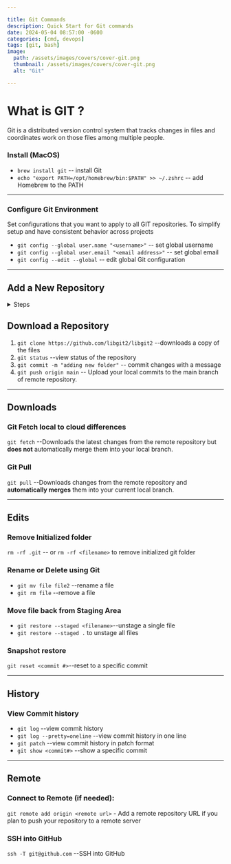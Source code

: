 ```yaml
---

title: Git Commands
description: Quick Start for Git commands
date: 2024-05-04 08:57:00 -0600
categories: [cmd, devops]
tags: [git, bash]
image:
  path: /assets/images/covers/cover-git.png
  thumbnail: /assets/images/covers/cover-git.png
  alt: "Git"

---
```


# What is GIT ?
Git is a distributed version control system that tracks changes in files and coordinates work on those files among multiple people.

### Install (MacOS)
* `brew install git` -- install Git
* `echo "export PATH=/opt/homebrew/bin:$PATH" >> ~/.zshrc` -- add Homebrew to the PATH

---



### Configure Git Environment
Set configurations that you want to apply to all GIT repositories. To simplify setup and have consistent behavior across projects
* `git config --global user.name "<username>"` -- set global username
* `git config --global user.email "<email address>"` -- set global email
* `git config --edit --global` -- edit global Git configuration

---

## Add a New Repository
<details>
<summary>Steps</summary>

<p>1. <b>Initialize a New Repository:</b>
  - If you want to create a new repository from scratch:</p>

     ```bash
     git init
     ```
  <p>This command initializes an empty Git repository in your current folder.</p>

<p>2. <b>Stage Files:</b>
   - To add files to the staging area for the first commit:</p>

     ```bash
     git add .
     ```

<p>This stages all new and modified files in the current directory.</p>
<p>3. <b>Commit Changes:</b>
   - Create an initial commit: </p>

     ```bash
     git commit -m "Initial commit"
     ```

<p> This creates a commit with the changes you staged.</p>
<p>4. <b>Push Initial Commit:</b>
   - Push the initial commit to the remote repository:</p>

     ```bash
     git push -u origin main
     ```
<p>This command uploads your changes to the `main` branch on the remote repository.</p>
<p>5. <b>Check Repository Status:</b>
   - View the current status of the repository:</p>

     ```bash
     git status
     ```
<p>This command shows which files are staged, unstaged, or untracked.</p>

</details>


## Download a Repository
1. `git clone https://github.com/libgit2/libgit2` --downloads a copy of the files
2. `git status` --view status of the repository
3. `git commit -m "adding new folder"` -- commit changes with a message
4. `git push origin main` -- Upload your local commits to the main branch of remote repository.


---

## **Downloads**
### Git Fetch local to cloud differences
`git fetch` --Downloads the latest changes from the remote repository but **does not** automatically merge them into your local branch.

### Git Pull
`git pull` --Downloads changes from the remote repository and **automatically merges** them into your current local branch.

---

## **Edits**
### Remove Initialized folder
`rm -rf .git` -- or `rm -rf <filename>` to remove initialized git folder

### Rename or Delete using Git
* `git mv file file2` --rename a file
* `git rm file` --remove a file
### Move file back from Staging Area
* `git restore --staged <filename>`--unstage a single file
* `git restore --staged .` to unstage all files

### Snapshot restore
`git reset <commit #>`--reset to a specific commit

---

## **History**
### View Commit history
* `git log` --view commit history
* `git log --pretty=oneline` --view commit history in one line
* `git patch` --view commit history in patch format
* `git show <commit#>` --show a specific commit

---

## **Remote**
### Connect to Remote (if needed):
`git remote add origin <remote url>` - Add a remote repository URL if you plan to push your repository to a remote server

### SSH into GitHub
`ssh -T git@github.com` --SSH into GitHub